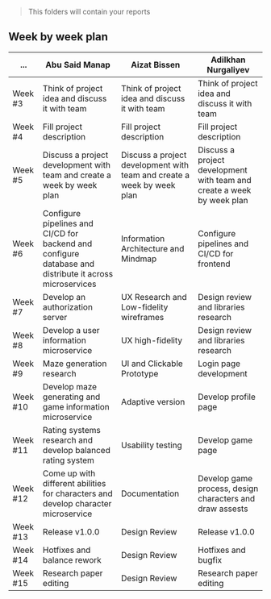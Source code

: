 > This folders will contain your reports
## Week by week plan
|...|Abu Said Manap|Aizat Bissen|Adilkhan Nurgaliyev|
|---|---|---|---|
|Week #3|Think of project idea and discuss it with team|Think of project idea and discuss it with team|Think of project idea and discuss it with team|
|Week #4|Fill project description|Fill project description|Fill project description|
|Week #5|Discuss a project development with team and create a week by week plan|Discuss a project development with team and create a week by week plan|Discuss a project development with team and create a week by week plan|
|Week #6|Configure pipelines and CI/CD for backend and configure database and distribute it across microservices|Information Architecture and Mindmap|Configure pipelines and CI/CD for frontend|
|Week #7|Develop an authorization server|UX Research and Low-fidelity wireframes|Design review and libraries research|
|Week #8|Develop a user information microservice|UX high-fidelity|Design review and libraries research|
|Week #9|Maze generation research|UI and Clickable Prototype|Login page development|
|Week #10|Develop maze generating and game information microservice|Adaptive version|Develop profile page|
|Week #11|Rating systems research and develop balanced rating system|Usability testing|Develop game page|
|Week #12|Come up with different abilities for characters and develop character microservice|Documentation|Develop game process, design characters and draw assests|
|Week #13|Release v1.0.0|Design Review|Release v1.0.0|
|Week #14|Hotfixes and balance rework|Design Review|Hotfixes and bugfix|
|Week #15|Research paper editing|Design Review|Research paper editing|
